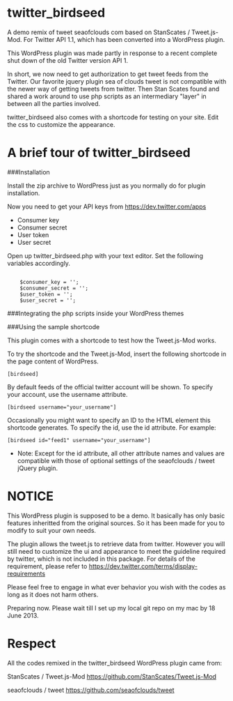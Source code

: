 twitter_birdseed
================

A demo remix of tweet seaofclouds com based on StanScates / Tweet.js-Mod. For Twitter API 1.1, which has been converted into a WordPress plugin.

This WordPress plugin was made partly in response to a recent complete shut down of the old Twitter version API 1.

In short, we now need to get authorization to get tweet feeds from the Twitter. Our favorite jquery plugin sea of clouds tweet is not compatible with the newer way of getting tweets from twitter. Then Stan Scates found and shared a work around to use php scripts as an intermediary "layer" in between all the parties involved.

twitter_birdseed also comes with a shortcode for testing on your site. Edit the css to customize the appearance.

A brief tour of twitter_birdseed
================

###Installation

Install the zip archive to WordPress just as you normally do for plugin installation.

Now you need to get your API keys from https://dev.twitter.com/apps

* Consumer key
* Consumer secret
* User token
* User secret

Open up twitter_birdseed.php with your text editor. Set the following variables accordingly.
<pre><code>
	$consumer_key = '';
	$consumer_secret = '';
	$user_token = '';
	$user_secret = '';
</code></pre>

###Integrating the php scripts inside your WordPress themes

###Using the sample shortcode

This plugin comes with a shortcode to test how the Tweet.js-Mod works.

To try the shortcode and the Tweet.js-Mod, insert the following shortcode in the page content of WordPress.

<pre><code>[birdseed]</code></pre>

By default feeds of the official twitter account will be shown. To specify your account, use the username attribute.

<pre><code>[birdseed username="your_username"]</code></pre>

Occasionally you might want to specify an ID to the HTML element this shortcode generates. To specify the id, use the id attribute. For example:
<pre><code>[birdseed id="feed1" username="your_username"]</code></pre>

* Note: Except for the id attribute, all other attribute names and values are compatible with those of optional settings of the seaofclouds / tweet jQuery plugin.

NOTICE
================
This WordPress plugin is supposed to be a demo. It basically has only basic features inheritted from the original sources. So it has been made for you to modify to suit your own needs.

The plugin allows the tweet.js to retrieve data from twitter. However you will still need to customize the ui and appearance to meet the guideline required by twitter, which is not included in this package. For details of the requirement, please refer to https://dev.twitter.com/terms/display-requirements

Please feel free to engage in what ever behavior you wish with the codes as long as it does not harm others.

Preparing now. Please wait till I set up my local git repo on my mac by 18 June 2013.

Respect
================
All the codes remixed in the twitter_birdseed WordPress plugin came from:

StanScates / Tweet.js-Mod
https://github.com/StanScates/Tweet.js-Mod

seaofclouds / tweet
https://github.com/seaofclouds/tweet
